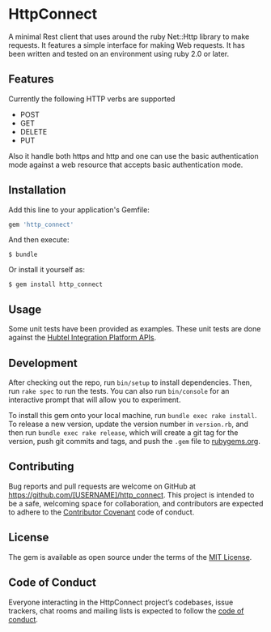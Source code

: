# HttpConnect

A minimal Rest client that uses around the ruby Net::Http library to make requests. It features a simple interface for making Web requests. It has been written and tested on an environment using ruby 2.0 or later.

## Features

Currently the following HTTP verbs are supported

* POST
* GET
* DELETE
* PUT

Also it handle both https and http and one can use the basic authentication mode against a web resource
that accepts basic authentication mode.

## Installation

Add this line to your application's Gemfile:

```ruby
gem 'http_connect'
```

And then execute:

    $ bundle

Or install it yourself as:

    $ gem install http_connect

## Usage

Some unit tests have been provided as examples. These unit tests are done against the 
[Hubtel Integration Platform APIs](https://developers.hubtel.com/).

## Development

After checking out the repo, run `bin/setup` to install dependencies. Then, run `rake spec` to run the tests. You can also run `bin/console` for an interactive prompt that will allow you to experiment.

To install this gem onto your local machine, run `bundle exec rake install`. To release a new version, update the version number in `version.rb`, and then run `bundle exec rake release`, which will create a git tag for the version, push git commits and tags, and push the `.gem` file to [rubygems.org](https://rubygems.org).

## Contributing

Bug reports and pull requests are welcome on GitHub at https://github.com/[USERNAME]/http_connect. This project is intended to be a safe, welcoming space for collaboration, and contributors are expected to adhere to the [Contributor Covenant](http://contributor-covenant.org) code of conduct.

## License

The gem is available as open source under the terms of the [MIT License](http://opensource.org/licenses/MIT).

## Code of Conduct

Everyone interacting in the HttpConnect project’s codebases, issue trackers, chat rooms and mailing lists is expected to follow the [code of conduct](https://github.com/[USERNAME]/http_connect/blob/master/CODE_OF_CONDUCT.md).
